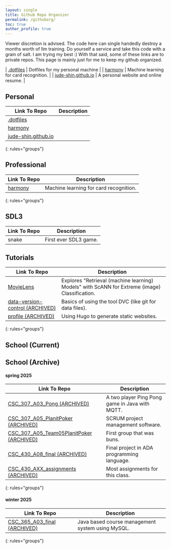 ```yaml
---
layout: single 
title: Github Repo Organizer 
permalink: /githuborg/
toc: true
author_profile: true
---
```

Viewer discretion is advised. The code here can single handedly destroy a months worth of llm training. Do yourself a service and take this code with a grain of salt. I am trying my best :)
With that said, some of these links are to private repos. This page is mainly just for me to keep my github organized.

| [.dotfiles](https://github.com/jude-shin/.dotfiles) | Dotfiles for my personal machine |
| [harmony](https://github.com/jude-shin/harmony) | Machine learning for card recognition. |
| [jude-shin.github.io](https://github.com/jude-shin/jude-shin.github.io) | A personal website and online resume. |


## Personal  
| Link To Repo | Description |
|--------|--------|
| <a href="https://github.com/jude-shin/.dotfiles">.dotfiles</a> | | Dotfiles for my personal machine |
| <a href="https://github.com/jude-shin/harmony">harmony</a> | | Machine learning for card recognition. |
| <a href="https://github.com/jude-shin/jude-shin.github.io">jude-shin.github.io</a> | | A personal website and online resume. |
{: rules="groups"}

## Professional 
| Link To Repo | Description |
|--------|--------|
| [harmony](https://github.com/jude-shin/harmony) | Machine learning for card recognition. |
{: rules="groups"}

## SDL3 
| Link To Repo | Description |
|--------|--------|
| snake | First ever SDL3 game. |

## Tutorials
| Link To Repo | Description |
|--------|--------|
| [MovieLens](https://github.com/jude-shin/MovieLens) | Explores "Retrieval (machine learning) Models" with ScANN for Extreme (image) Classification. |
| [data-version-control (ARCHIVED)](https://github.com/jude-shin/data-version-control) | Basics of using the tool DVC (like git for data files). |
| [profile (ARCHIVED)](https://github.com/jude-shin/profile) | Using Hugo to generate static websites. |
{: rules="groups"}


## School (Current)  

## School (Archive) 
<!--
note: 
use this format for the repo names:
it makes it easier to find later on

[class]_[class number]_[assignment number]_[assignment name]
class ex: CSC, CPE
class number ex: 365, 307
assignment number: A05, L08, A09, A11, L13, AXX
    A for assignment, L for lab
    AXX means that it holds many assignments
assignment name: foo, foobar, thissucks, pingpong
-->
#### spring 2025
| Link To Repo | Description |
|--------|--------|
| [CSC_307_A03_Pong (ARCHIVED)](https://github.com/jude-shin/CSC_307_A03_Pong) | A two player Ping Pong game in Java with MQTT. |
| [CSC_307_A05_PlanitPoker (ARCHIVED)](https://github.com/jude-shin/CSC_307_A05_PlanitPoker) | SCRUM project management software. |
| [CSC_307_A05_Team05PlanitPoker (ARCHIVED)](https://github.com/jude-shin/CSC_307_A05_Team05PlanitPoker) | First group that was buns. |
| [CSC_430_A08_final (ARCHIVED)](https://github.com/jude-shin/CSC_430_A08_final) | Final project in ADA programming language. |
| [CSC_430_AXX_assignments (ARCHIVED)](https://github.com/jude-shin/CSC_430_AXX_assignments/settings) | Most assignments for this class. |
{: rules="groups"}


#### winter 2025
| Link To Repo | Description |
|--------|--------|
| [CSC_365_A03_final (ARCHIVED)](https://github.com/jude-shin/CSC_365_A03_final) | Java based course management system using MySQL. |
{: rules="groups"}


<!--
| Link To Repo | Description |
|--------|--------|
| [title1]() | desc1 |
| [title2]() | desc2 |
| [title3]() | desc3 |
{: rules="groups"}
-->


